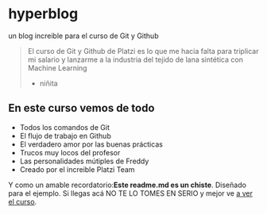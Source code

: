 # hyperblog
un blog increible para el curso de Git y Github
>El curso de Git y Github de Platzi es lo que me hacia falta para triplicar mi salario y lanzarme a la industria del tejido de lana sintética con Machine Learning
> - niñita

## En este curso vemos de todo
* Todos los comandos de Git
* El flujo de trabajo en Github
* El verdadero amor por las buenas prácticas
* Trucos muy locos del profesor
* Las personalidades mútiples de Freddy
* Creado por el increible Platzi Team 

Y como un amable recordatorio:**Este readme.md es un chiste**. Diseñado para el ejemplo. Si llegas acá NO TE LO TOMES EN SERIO y mejor ve [a ver el curso](http://https://platzi.com/clases/1557-git-github/19977-readmemd-es-una-excelente-practica/ "a ver el curso").